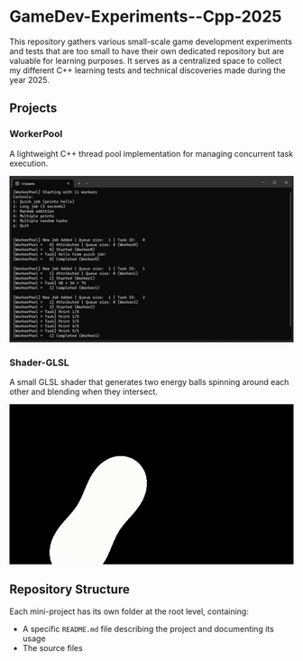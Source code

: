 # GameDev-Experiments--Cpp-2025

This repository gathers various small-scale game development experiments and tests that are too small to have their own dedicated repository but are valuable for learning purposes. It serves as a centralized space to collect my different C++ learning tests and technical discoveries made during the year 2025.

## Projects

### WorkerPool
A lightweight C++ thread pool implementation for managing concurrent task execution.

![WorkerPool Terminal Demo](./WorkerPool/ReadmeContent/GameScreenshots/Demo.jpg)

### Shader-GLSL 
A small GLSL shader that generates two energy balls spinning around each other and blending when they intersect.

![Shader GLSL Demo](./Shader-GLSL/ReadmeContent/TechnicalDemoGifs/Demo.gif)

## Repository Structure

Each mini-project has its own folder at the root level, containing:
- A specific `README.md` file describing the project and documenting its usage
- The source files

